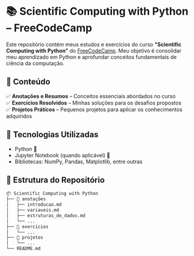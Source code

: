 # 📚 Scientific Computing with Python – FreeCodeCamp  

Este repositório contém meus estudos e exercícios do curso **"Scientific Computing with Python"** do [FreeCodeCamp](https://www.freecodecamp.org/learn). Meu objetivo é consolidar meu aprendizado em Python e aprofundar conceitos fundamentais de ciência da computação.

## 📌 Conteúdo

✅ **Anotações e Resumos** – Conceitos essenciais abordados no curso  
✅ **Exercícios Resolvidos** – Minhas soluções para os desafios propostos  
✅ **Projetos Práticos** – Pequenos projetos para aplicar os conhecimentos adquiridos  

## 🚀 Tecnologias Utilizadas  

- Python 🐍  
- Jupyter Notebook (quando aplicável) 📒  
- Bibliotecas: NumPy, Pandas, Matplotlib, entre outras  

## 📂 Estrutura do Repositório  

```bash
📦 Scientific Computing with Python
├── 📁 anotações
│   ├── introducao.md
│   ├── variaveis.md
│   ├── estruturas_de_dados.md
│   └── ...
├── 📁 exercicios
│   └── ...
├── 📁 projetos
│   └── ...
└── README.md
